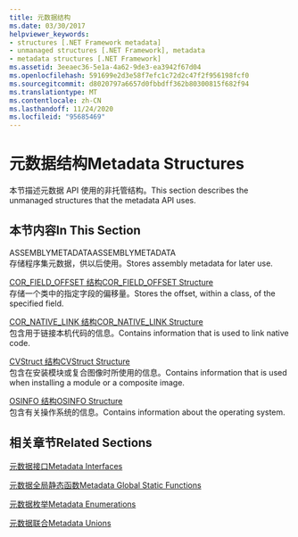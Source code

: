 ```yaml
---
title: 元数据结构
ms.date: 03/30/2017
helpviewer_keywords:
- structures [.NET Framework metadata]
- unmanaged structures [.NET Framework], metadata
- metadata structures [.NET Framework]
ms.assetid: 3eeaec36-5e1a-4a62-9de3-ea3942f67d04
ms.openlocfilehash: 591699e2d3e58f7efc1c72d2c47f2f956198fcf0
ms.sourcegitcommit: d8020797a6657d0fbbdff362b80300815f682f94
ms.translationtype: MT
ms.contentlocale: zh-CN
ms.lasthandoff: 11/24/2020
ms.locfileid: "95685469"
---
```

# <a name="metadata-structures"></a><span data-ttu-id="b4017-102">元数据结构</span><span class="sxs-lookup"><span data-stu-id="b4017-102">Metadata Structures</span></span>

<span data-ttu-id="b4017-103">本节描述元数据 API 使用的非托管结构。</span><span class="sxs-lookup"><span data-stu-id="b4017-103">This section describes the unmanaged structures that the metadata API uses.</span></span>  
  
## <a name="in-this-section"></a><span data-ttu-id="b4017-104">本节内容</span><span class="sxs-lookup"><span data-stu-id="b4017-104">In This Section</span></span>  

 <span data-ttu-id="b4017-105">ASSEMBLYMETADATA</span><span class="sxs-lookup"><span data-stu-id="b4017-105">ASSEMBLYMETADATA</span></span>  
 <span data-ttu-id="b4017-106">存储程序集元数据，供以后使用。</span><span class="sxs-lookup"><span data-stu-id="b4017-106">Stores assembly metadata for later use.</span></span>  
  
 [<span data-ttu-id="b4017-107">COR_FIELD_OFFSET 结构</span><span class="sxs-lookup"><span data-stu-id="b4017-107">COR_FIELD_OFFSET Structure</span></span>](cor-field-offset-structure.md)  
 <span data-ttu-id="b4017-108">存储一个类中的指定字段的偏移量。</span><span class="sxs-lookup"><span data-stu-id="b4017-108">Stores the offset, within a class, of the specified field.</span></span>  
  
 [<span data-ttu-id="b4017-109">COR_NATIVE_LINK 结构</span><span class="sxs-lookup"><span data-stu-id="b4017-109">COR_NATIVE_LINK Structure</span></span>](cor-native-link-structure.md)  
 <span data-ttu-id="b4017-110">包含用于链接本机代码的信息。</span><span class="sxs-lookup"><span data-stu-id="b4017-110">Contains information that is used to link native code.</span></span>  
  
 [<span data-ttu-id="b4017-111">CVStruct 结构</span><span class="sxs-lookup"><span data-stu-id="b4017-111">CVStruct Structure</span></span>](cvstruct-structure.md)  
 <span data-ttu-id="b4017-112">包含在安装模块或复合图像时所使用的信息。</span><span class="sxs-lookup"><span data-stu-id="b4017-112">Contains information that is used when installing a module or a composite image.</span></span>  
  
 [<span data-ttu-id="b4017-113">OSINFO 结构</span><span class="sxs-lookup"><span data-stu-id="b4017-113">OSINFO Structure</span></span>](osinfo-structure.md)  
 <span data-ttu-id="b4017-114">包含有关操作系统的信息。</span><span class="sxs-lookup"><span data-stu-id="b4017-114">Contains information about the operating system.</span></span>  
  
## <a name="related-sections"></a><span data-ttu-id="b4017-115">相关章节</span><span class="sxs-lookup"><span data-stu-id="b4017-115">Related Sections</span></span>  

 [<span data-ttu-id="b4017-116">元数据接口</span><span class="sxs-lookup"><span data-stu-id="b4017-116">Metadata Interfaces</span></span>](metadata-interfaces.md)  
  
 [<span data-ttu-id="b4017-117">元数据全局静态函数</span><span class="sxs-lookup"><span data-stu-id="b4017-117">Metadata Global Static Functions</span></span>](metadata-global-static-functions.md)  
  
 [<span data-ttu-id="b4017-118">元数据枚举</span><span class="sxs-lookup"><span data-stu-id="b4017-118">Metadata Enumerations</span></span>](metadata-enumerations.md)  
  
 [<span data-ttu-id="b4017-119">元数据联合</span><span class="sxs-lookup"><span data-stu-id="b4017-119">Metadata Unions</span></span>](metadata-unions.md)
